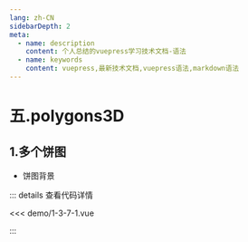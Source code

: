 ```yaml
---
lang: zh-CN
sidebarDepth: 2
meta:
  - name: description
    content: 个人总结的vuepress学习技术文档-语法
  - name: keywords
    content: vuepress,最新技术文档,vuepress语法,markdown语法
---
```


# 五.polygons3D
## 1.多个饼图

- 饼图背景


  <Container url="http://localhost:8090/resume/?type=echarts&name=1-3-7-1.vue" />

::: details 查看代码详情

<<< demo/1-3-7-1.vue

:::